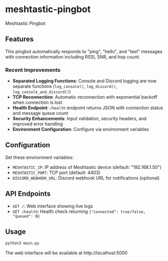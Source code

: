 # meshtastic-pingbot
Meshtastic Pingbot

## Features

This pingbot automatically responds to "ping", "hello", and "test" messages with connection information including RSSI, SNR, and hop count.

### Recent Improvements

- **Separated Logging Functions**: Console and Discord logging are now separate functions (`log_console()`, `log_discord()`, `log_console_and_discord()`)
- **TCP Reconnection**: Automatic reconnection with exponential backoff when connection is lost
- **Health Endpoint**: `/health` endpoint returns JSON with connection status and message queue count
- **Security Enhancements**: Input validation, security headers, and improved error handling
- **Environment Configuration**: Configure via environment variables

## Configuration

Set these environment variables:

- `MESHTASTIC_IP`: IP address of Meshtastic device (default: "192.168.1.50")
- `MESHTASTIC_PORT`: TCP port (default: 4403) 
- `DISCORD_WEBHOOK_URL`: Discord webhook URL for notifications (optional)

## API Endpoints

- `GET /`: Web interface showing live logs
- `GET /health`: Health check returning `{"connected": true/false, "queued": N}`

## Usage

```bash
python3 main.py
```

The web interface will be available at http://localhost:5000
